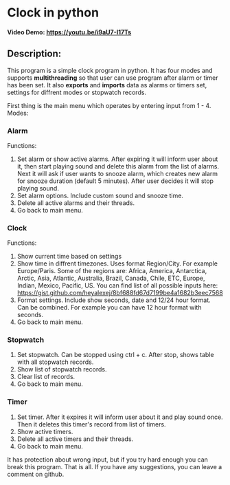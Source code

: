 # Clock in python
#### Video Demo:  https://youtu.be/i9aU7-I17Ts
## Description:
This program is a simple clock program in python. It has four modes and supports **multithreading** so that user can use program after alarm or timer has been set. It also **exports** and **imports** data as alarms or timers set, settings for diffrent modes or stopwatch records. 

First thing is the main menu which operates by entering input from 1 - 4.
Modes:
### Alarm
Functions:
1. Set alarm or show active alarms. After expiring it will inform user about it, then start playing sound and delete this alarm from the list of alarms. Next it will ask if user wants to snooze alarm, which creates new alarm for snooze duration (default 5 minutes). After user decides it will stop playing sound.
2. Set alarm options. Include custom sound and snooze time.
3. Delete all active alarms and their threads.
4. Go back to main menu.
### Clock
Functions:
1. Show current time based on settings
2. Show time in diffrent timezones. Uses format Region/City. 
For example Europe/Paris. 
Some of the regions are: Africa, America, Antarctica, Arctic, Asia, Atlantic, Australia, Brazil, Canada, Chile, ETC, Europe, Indian, Mexico, Pacific, US. 
You can find list of all possible inputs here: https://gist.github.com/heyalexej/8bf688fd67d7199be4a1682b3eec7568
3. Format settings. Include show seconds, date and 12/24 hour format. Can be combined. For example you can have 12 hour format with seconds.
4. Go back to main menu.
### Stopwatch
1. Set stopwatch. Can be stopped using ctrl + c. After stop, shows table with all stopwatch records.
2. Show list of stopwatch records.
3. Clear list of records.
4. Go back to main menu.
### Timer
1. Set timer. After it expires it will inform user about it and play sound once. Then it deletes this timer's record from list of timers.
2. Show active timers.
3. Delete all active timers and their threads.
4. Go back to main menu.

It has protection about wrong input, but if you try hard enough you can break this program. 
That is all. If you have any suggestions, you can leave a comment on github.